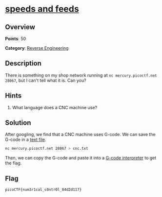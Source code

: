 # [speeds and feeds](https://play.picoctf.org/practice/challenge/116)

## Overview

**Points**: 50

**Category**: [Reverse Engineering](../)

## Description

There is something on my shop network running at `nc mercury.picoctf.net 28067`, but I can't tell what it is. Can you?

## Hints

1. What language does a CNC machine use?

## Solution

After googling, we find that a CNC machine uses G-code. We can save the G-code in a [text file](./cnc.txt).

```bash
nc mercury.picoctf.net 28067 > cnc.txt
```

Then, we can copy the G-code and paste it into a [G-code interpreter](https://ncviewer.com/) to get the flag.

## Flag

`picoCTF{num3r1cal_c0ntr0l_84d2d117}`
